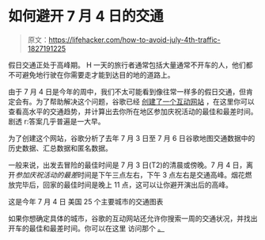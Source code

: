 # 如何避开 7 月 4 日的交通

> 原文：<https://lifehacker.com/how-to-avoid-july-4th-traffic-1827191225>

假日交通正处于高峰期。 H 一天的旅行者通常包括大量通常不开车的人，他们都不可避免地行驶在你需要走才能到达目的地的道路上。



由于 7 月 4 日是今年的周中，我们不太可能看到像往常一样多的假日交通，但肯定会有。为了帮助解决这个问题，谷歌已经 [创建了一个互动网站](https://googletrends.github.io/independence-day-traffic) ，在这里你可以查看高水平的交通趋势，并计算出去你所在地区参加庆祝活动的最佳和最差时间。剧透 r:答案几乎普遍是一大早。

为了创建这个网站，谷歌分析了去年 7 月 3 日至 7 月 6 日谷歌地图交通数据中的历史数据、汇总数据和匿名数据。

一般来说，出发去冒险的最佳时间是 7 月 3 日(T2)的清晨或傍晚。7 月 4 日，离开*参加庆祝活动的最差*时间是下午三点左右，下午 3 点左右是交通高峰。烟花燃放完毕后，回家的最佳时间是晚上 11 点，这可以让你避开演出后的高峰。

这是今年 7 月 4 日
美国 25 个主要城市的交通图表

如果你想确定具体的城市，谷歌的互动网站还允许你搜索一周的交通状况，并找出开车的最佳和最差时间。你可以在这里 访问那个 [。](https://googletrends.github.io/independence-day-traffic)